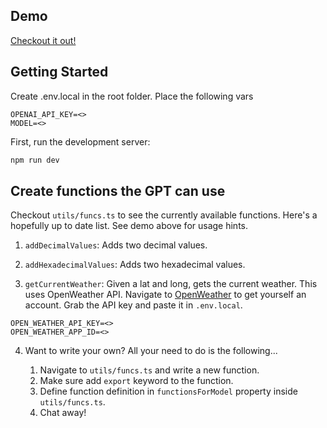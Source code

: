 ## Demo
[Checkout it out!](https://www.loom.com/share/7ba244f2ca3046b4b549d025ab52d6ad)

## Getting Started

Create .env.local in the root folder. Place the following vars
```
OPENAI_API_KEY=<>
MODEL=<>
```

First, run the development server:

```bash
npm run dev
```

## Create functions the GPT can use
Checkout `utils/funcs.ts` to see the currently available functions. Here's a hopefully up to date list. See demo above for usage hints.

1. `addDecimalValues`:
Adds two decimal values.

2. `addHexadecimalValues`:
Adds two hexadecimal values.

3. `getCurrentWeather`:
Given a lat and long, gets the current weather.
This uses OpenWeather API. Navigate to [OpenWeather](https://home.openweathermap.org/users/sign_in) to get yourself an account. Grab the API key and paste it in `.env.local`.
```
OPEN_WEATHER_API_KEY=<>
OPEN_WEATHER_APP_ID=<>
```

4. Want to write your own? All your need to do is the following...

    1. Navigate to `utils/funcs.ts` and write a new function.
    2. Make sure add `export` keyword to the function.
    3. Define function definition in `functionsForModel` property inside `utils/funcs.ts`.
    4. Chat away!